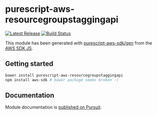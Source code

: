# purescript-aws-resourcegroupstaggingapi

[![Latest Release](https://pursuit.purescript.org/packages/purescript-aws-resourcegroupstaggingapi/badge)](https://pursuit.purescript.org/packages/purescript-aws-resourcegroupstaggingapi)
[![Build Status](https://app.wercker.com/status/5909b9e96d1080804b17a28f72f87b6b/s/master)](https://app.wercker.com/project/byKey/5909b9e96d1080804b17a28f72f87b6b)

This module has been generated with [purescript-aws-sdk/gen](https://github.com/purescript-aws-sdk/gen) from the [AWS SDK JS](https://github.com/aws/aws-sdk-js).

## Getting started

```sh
bower install purescript-aws-resourcegroupstaggingapi
npm install aws-sdk # bower package seems broken :(
```

## Documentation

Module documentation is [published on Pursuit](http://pursuit.purescript.org/packages/purescript-aws-resourcegroupstaggingapi).
